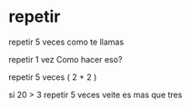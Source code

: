 # repetir

repetir 5 veces 
    como te llamas

repetir 1 vez
    Como hacer eso?

repetir 5 veces
    ( 2 + 2 )

si 20 > 3 
    repetir 5 veces
        veite es mas que tres
 

